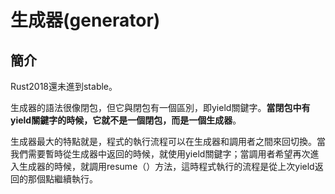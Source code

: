 # 生成器(generator)

## 簡介

Rust2018還未進到stable。

生成器的語法很像閉包，但它與閉包有一個區別，即yield關鍵字。**當閉包中有yield關鍵字的時候，它就不是一個閉包，而是一個生成器**。

生成器最大的特點就是，程式的執行流程可以在生成器和調用者之間來回切換。當我們需要暫時從生成器中返回的時候，就使用yield關鍵字；當調用者希望再次進入生成器的時候，就調用resume（）方法，這時程式執行的流程是從上次yield返回的那個點繼續執行。
